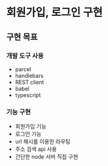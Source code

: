 # 회원가입, 로그인 구현
## 구현 목표
### 개발 도구 사용
- parcel
- handlebars
- REST client
- babel
- typescript
### 기능 구현
- 회원가입 기능
- 로그인 기능
- url 해시를 이용한 라우팅
- 주소 검색 api 사용
- 간단한 node 서버 직접 구현
